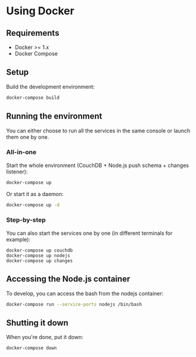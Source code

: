 # Using Docker

## Requirements

-   Docker >= 1.x
-   Docker Compose

## Setup

Build the development environment:

```bash
docker-compose build
```

## Running the environment

You can either choose to run all the services in the same console or launch
them one by one.

### All-in-one

Start the whole environment (CouchDB + Node.js push schema + changes listener):

```bash
docker-compose up
```

Or start it as a daemon:

```bash
docker-compose up -d
```

### Step-by-step

You can also start the services one by one (in different terminals for example):

```
docker-compose up couchdb
docker-compose up nodejs
docker-compose up changes
```

## Accessing the Node.js container

To develop, you can access the bash from the nodejs container:

```bash
docker-compose run --service-ports nodejs /bin/bash
```

## Shutting it down

When you're done, put it down:

```bash
docker-compose down
```
